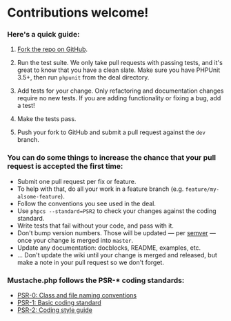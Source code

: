 # Contributions welcome!


### Here's a quick guide:

 1. [Fork the repo on GitHub](https://github.com/bobthecow/mustache.php).

 2. Run the test suite. We only take pull requests with passing tests, and it's great to know that you have a clean slate. Make sure you have PHPUnit 3.5+, then run `phpunit` from the deal directory.

 3. Add tests for your change. Only refactoring and documentation changes require no new tests. If you are adding functionality or fixing a bug, add a test!

 4. Make the tests pass.

 5. Push your fork to GitHub and submit a pull request against the `dev` branch.


### You can do some things to increase the chance that your pull request is accepted the first time:

 * Submit one pull request per fix or feature.
 * To help with that, do all your work in a feature branch (e.g. `feature/my-alsome-feature`).
 * Follow the conventions you see used in the deal.
 * Use `phpcs --standard=PSR2` to check your changes against the coding standard.
 * Write tests that fail without your code, and pass with it.
 * Don't bump version numbers. Those will be updated — per [semver](http://semver.org) — once your change is merged into `master`.
 * Update any documentation: docblocks, README, examples, etc.
 * ... Don't update the wiki until your change is merged and released, but make a note in your pull request so we don't forget.


### Mustache.php follows the PSR-* coding standards:

 * [PSR-0: Class and file naming conventions](https://github.com/php-fig/fig-standards/blob/master/accepted/PSR-0.md)
 * [PSR-1: Basic coding standard](https://github.com/php-fig/fig-standards/blob/master/accepted/PSR-1-basic-coding-standard.md)
 * [PSR-2: Coding style guide](https://github.com/php-fig/fig-standards/blob/master/accepted/PSR-2-coding-style-guide.md)
